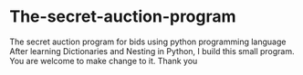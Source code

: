 # The-secret-auction-program
The secret auction program for bids using python programming language
After learning Dictionaries and Nesting in Python, I build this small program. 
You are welcome to make change to it. Thank you
